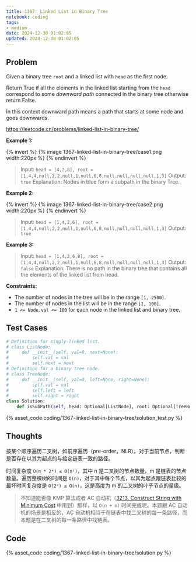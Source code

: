 ```yaml
---
title: 1367. Linked List in Binary Tree
notebook: coding
tags:
- medium
date: 2024-12-30 01:02:05
updated: 2024-12-30 01:02:05
---
```

## Problem

Given a binary tree `root` and a linked list with `head` as the first node.

Return True if all the elements in the linked list starting from the `head` correspond to some _downward path_ connected in the binary tree otherwise return False.

In this context downward path means a path that starts at some node and goes downwards.

<https://leetcode.cn/problems/linked-list-in-binary-tree/>

**Example 1:**

{% invert %}
{% image 1367-linked-list-in-binary-tree/case1.png width:220px %}
{% endinvert %}

> Input: `head = [4,2,8], root = [1,4,4,null,2,2,null,1,null,6,8,null,null,null,null,1,3]`
> Output: `true`
> Explanation: Nodes in blue form a subpath in the binary Tree.

**Example 2:**

{% invert %}
{% image 1367-linked-list-in-binary-tree/case2.png width:220px %}
{% endinvert %}

> Input: `head = [1,4,2,6], root = [1,4,4,null,2,2,null,1,null,6,8,null,null,null,null,1,3]`
> Output: `true`

**Example 3:**

> Input: `head = [1,4,2,6,8], root = [1,4,4,null,2,2,null,1,null,6,8,null,null,null,null,1,3]`
> Output: `false`
> Explanation: There is no path in the binary tree that contains all the elements of the linked list from head.

**Constraints:**

- The number of nodes in the tree will be in the range `[1, 2500]`.
- The number of nodes in the list will be in the range `[1, 100]`.
- `1 <= Node.val <= 100` for each node in the linked list and binary tree.

## Test Cases

``` python
# Definition for singly-linked list.
# class ListNode:
#     def __init__(self, val=0, next=None):
#         self.val = val
#         self.next = next
# Definition for a binary tree node.
# class TreeNode:
#     def __init__(self, val=0, left=None, right=None):
#         self.val = val
#         self.left = left
#         self.right = right
class Solution:
    def isSubPath(self, head: Optional[ListNode], root: Optional[TreeNode]) -> bool:
```

{% asset_code coding/1367-linked-list-in-binary-tree/solution_test.py %}

## Thoughts

按某个顺序遍历二叉树，如前序遍历（pre-order，NLR）。对于当前节点，判断是否存在以其为起点的与给定链表一致的路径。

时间复杂度 `O(n * 2ᵐ) ≤ O(n²)`，其中 n 是二叉树的节点数量，m 是链表的节点数量。遍历整棵树的时间是 `O(n)`，对于其中每个节点，以其为起点跟链表比较的最坏时间复杂度是 `O(2ᵐ) ≤ O(n)`，这是高度为 m 的二叉树的叶子节点的量级。

> 不知道能否像 KMP 算法或者 AC 自动机（[3213. Construct String with Minimum Cost](3213-construct-string-with-minimum-cost) 中用到）那样，以 `O(n + m)` 时间完成呢。本题跟 AC 自动机的场景是相反的，AC 自动机相当于在链表中找二叉树的每一条路径，而本题是在二叉树的每一条路径中找链表。

## Code

{% asset_code coding/1367-linked-list-in-binary-tree/solution.py %}
